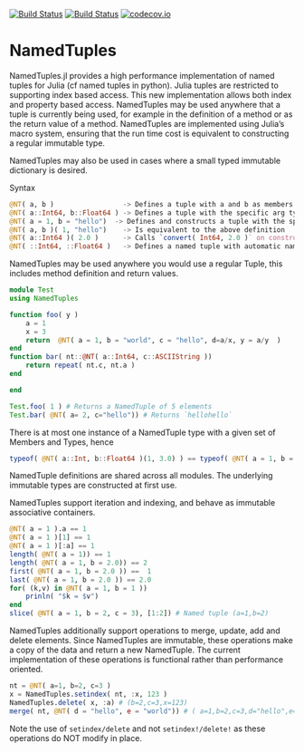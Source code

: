 [![Build Status](https://travis-ci.org/JuliaData/NamedTuples.jl.svg?branch=master)](https://travis-ci.org/JuliaData/NamedTuples.jl)
[![Build Status](https://ci.appveyor.com/api/projects/status/github/JuliaData/NamedTuples.jl?svg=true)](https://ci.appveyor.com/project/quinnj/namedtuples-jl)
[![codecov.io](http://codecov.io/github/JuliaData/NamedTuples.jl/coverage.svg?branch=master)](http://codecov.io/github/JuliaData/NamedTuples.jl?branch=master)

# NamedTuples

NamedTuples.jl provides a high performance implementation of named tuples for Julia (cf named tuples in python). Julia tuples are restricted to supporting index based access. This new implementation allows both index and property based access. NamedTuples may be used anywhere that a tuple is currently being used, for example in the definition of a method or as the return value of a method. NamedTuples are implemented using Julia’s macro system, ensuring that the run time cost is equivalent to constructing a regular immutable type.

NamedTuples may also be used in cases where a small typed immutable dictionary is desired.

Syntax

```julia
@NT( a, b )                 -> Defines a tuple with a and b as members
@NT( a::Int64, b::Float64 ) -> Defines a tuple with the specific arg types as members
@NT( a = 1, b = "hello")  -> Defines and constructs a tuple with the specifed members and values
@NT( a, b )( 1, "hello")    -> Is equivalent to the above definition
@NT( a::Int64 )( 2.0 )      -> Calls `convert( Int64, 2.0 )` on construction and sets `a`
@NT( ::Int64, ::Float64 )   -> Defines a named tuple with automatic names
```

NamedTuples may be used anywhere you would use a regular Tuple, this includes method definition and return values.

```julia
module Test
using NamedTuples

function foo( y )
    a = 1
    x = 3
    return  @NT( a = 1, b = "world", c = "hello", d=a/x, y = a/y  )
end
function bar( nt::@NT( a::Int64, c::ASCIIString ))
    return repeat( nt.c, nt.a )
end

end

Test.foo( 1 ) # Returns a NamedTuple of 5 elements
Test.bar( @NT( a= 2, c="hello")) # Returns `hellohello`
```

There is at most one instance of a NamedTuple type with a given set of Members and Types, hence

```julia
typeof( @NT( a::Int, b::Float64 )(1, 3.0) ) == typeof( @NT( a = 1, b = 2.0 ))
```

NamedTuple definitions are shared across all modules. The underlying immutable types are constructed at first use.

NamedTuples support iteration and indexing, and behave as immutable associative containers.

```julia
@NT( a = 1 ).a == 1
@NT( a = 1 )[1] == 1
@NT( a = 1 )[:a] == 1
length( @NT( a = 1)) == 1
length( @NT( a = 1, b = 2.0)) == 2
first( @NT( a = 1, b = 2.0 )) ==  1
last( @NT( a = 1, b = 2.0 )) == 2.0
for( (k,v) in @NT( a = 1, b = 1 ))
    prinln( "$k = $v")
end
slice( @NT( a = 1, b = 2, c = 3), [1:2]) # Named tuple (a=1,b=2)
```

NamedTuples additionally support operations to merge, update, add and delete elements.  Since NamedTuples
are immutable, these operations make a copy of the data and return a new NamedTuple. The current
implementation of these operations is functional rather than performance oriented.

```julia
nt = @NT( a=1, b=2, c=3 )
x = NamedTuples.setindex( nt, :x, 123 )
NamedTuples.delete( x, :a) # (b=2,c=3,x=123)
merge( nt, @NT( d = "hello", e = "world")) # ( a=1,b=2,c=3,d="hello",e="world")
```

Note the use of `setindex/delete` and not `setindex!/delete!` as these operations do NOT modify in place.
